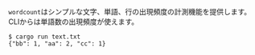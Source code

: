 `wordcount`はシンプルな文字、単語、行の出現頻度の計測機能を提供します。
CLIからは単語数の出現頻度が使えます。

```console
$ cargo run text.txt
{"bb": 1, "aa": 2, "cc": 1}
```

